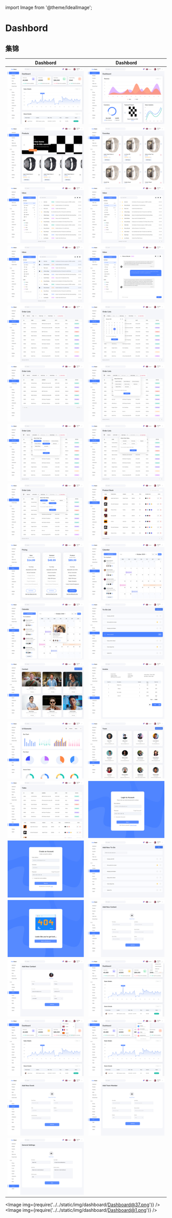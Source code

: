 import Image from '@theme/IdealImage';


# Dashbord

## 集锦

|Dashbord|Dashbord|
|:--:|:--:|
|![](../../static/img/dashboard/Dashboard@1.png)|![](../../static/img/dashboard/Dashboard@2.png)|
|![](../../static/img/dashboard/Dashboard@3.png)|![](../../static/img/dashboard/Dashboard@4.png)|
|![](../../static/img/dashboard/Dashboard@5.png)|![](../../static/img/dashboard/Dashboard@6.png)|
|![](../../static/img/dashboard/Dashboard@7.png)|![](../../static/img/dashboard/Dashboard@8.png)|
|![](../../static/img/dashboard/Dashboard@9.png)|![](../../static/img/dashboard/Dashboard@10.png)|
|![](../../static/img/dashboard/Dashboard@11.png)|![](../../static/img/dashboard/Dashboard@12.png)|
|![](../../static/img/dashboard/Dashboard@13.png)|![](../../static/img/dashboard/Dashboard@14.png)|
|![](../../static/img/dashboard/Dashboard@15.png)|![](../../static/img/dashboard/Dashboard@16.png)|
|![](../../static/img/dashboard/Dashboard@17.png)|![](../../static/img/dashboard/Dashboard@18.png)|
|![](../../static/img/dashboard/Dashboard@19.png)|![](../../static/img/dashboard/Dashboard@20.png)|
|![](../../static/img/dashboard/Dashboard@21.png)|![](../../static/img/dashboard/Dashboard@22.png)|
|![](../../static/img/dashboard/Dashboard@23.png)|![](../../static/img/dashboard/Dashboard@24.png)|
|![](../../static/img/dashboard/Dashboard@25.png)|![](../../static/img/dashboard/Dashboard@26.png)|
|![](../../static/img/dashboard/Dashboard@27.png)|![](../../static/img/dashboard/Dashboard@38.png)|
|![](../../static/img/dashboard/Dashboard@29.png)|![](../../static/img/dashboard/Dashboard@30.png)|
|![](../../static/img/dashboard/Dashboard@31.png)|![](../../static/img/dashboard/Dashboard@32.png)|
|![](../../static/img/dashboard/Dashboard@33.png)|![](../../static/img/dashboard/Dashboard@34.png)|
|![](../../static/img/dashboard/Dashboard@35.png)|![](../../static/img/dashboard/Dashboard@36.png)|
|![](../../static/img/dashboard/Dashboard@37.png)||


<Image img={require('../../static/img/dashboard/Dashboard@37.png')} />
<Image img={require('../../static/img/dashboard/Dashboard@1.png')} />